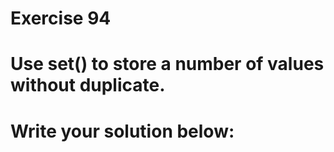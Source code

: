 # Exercise 94
# Use set() to store a number of values without duplicate.





# Write your solution below:
